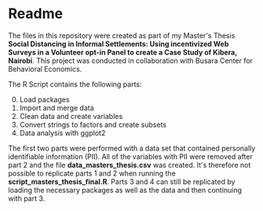 # Readme

The files in this repository were created as part of my Master's Thesis **Social Distancing in Informal Settlements: Using incentivized Web Surveys in a Volunteer opt-in Panel to create a Case Study of Kibera, Nairobi**. This project was conducted in collaboration with Busara Center for Behavioral Economics.

The R Script contains the following parts:

0. Load packages
1. Import and merge data
2. Clean data and create variables
3. Convert strings to factors and create subsets
4. Data analysis with ggplot2

The first two parts were performed with a data set that contained personally identifiable information (PII). All of the variables with PII were removed after part 2 and the file **data_masters_thesis.csv** was created. It's therefore not possible to replicate parts 1 and 2 when running the **script_masters_thesis_final.R**. Parts 3 and 4 can still be replicated by loading the necessary packages as well as the data and then continuing with part 3.
